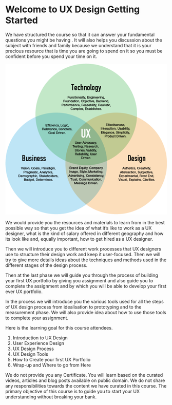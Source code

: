 # Welcome to UX Design Getting Started

We have structured the course so that it can answer your fundamental questions you might be having . It will also helps you discussion about the subject with friends and family because we understand that it is your precious resource that is time you are going to spend on it so you must be confident before you spend your time on it. 

![](.gitbook/assets/image%20%283%29.png)

We would provide you the resources and materials to learn from in the best possible way so that you get the idea of what it’s like to work as a UX designer, what is the kind of salary offered in different geography and how its look like and, equally important, how to get hired as a UX designer. 

Then we will introduce you to different work processes that UX designers use to structure their design work and keep it user-focused. Then we will try to give more details ideas about the techniques and methods used in the different stages of the design process. 

Then at the last phase we will guide you through the process of building your first UX portfolio by giving you assignment and also guide you to complete the assignment and by which you will be able to develop your first ever UX portfolio. 

In the process we will introduce you the various tools used for all the steps of UX design process from idealisation to prototyping and to the measurement phase. We will also provide idea about  how to use those tools to complete your assignment.

Here is the learning goal for this course attendees. 

1. Introduction to UX Design
2. User Experience Design
3. UX Design Process
4. UX Design Tools
5. How to Create your first UX Portfolio
6. Wrap-up and Where to go from Here

We do not provide you any Certificate. You will learn based on the curated videos, articles and blog posts available on public domain. We do not share any responsibilities towards the content we have curated in this course.  The primary objective of this course  is to guide you to start your UX understanding without breaking your bank. 



 

